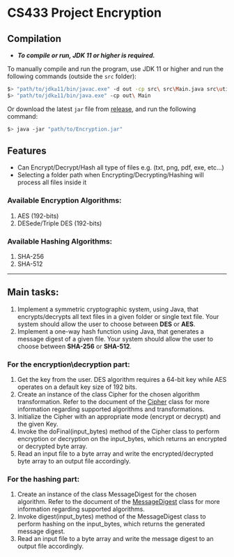 # CS433 Project Encryption
## Compilation
* _**To compile or run, JDK 11 or higher is required.**_

To manually compile and run the program, use JDK 11 or higher and run the following commands (outside the `src` folder):
```bash
$> "path/to/jdk≥11/bin/javac.exe" -d out -cp src\ src\Main.java src\utils\*.java src\classes\*.java src\menus\*.java
$> "path/to/jdk≥11/bin/java.exe" -cp out\ Main
```
Or download the latest `jar` file from [release](https://github.com/200-0K/CS433-Project-Encryption/releases), and run the following command:
```bash
$> java -jar "path/to/Encryption.jar"
```

## Features
- Can Encrypt/Decrypt/Hash all type of files e.g. (txt, png, pdf, exe, etc...)
- Selecting a folder path when Encrypting/Decrypting/Hashing will process all files inside it

### Available Encryption Algorithms:
1. AES (192-bits)
2. DESede/Triple DES (192-bits)

### Available Hashing Algorithms:
1. SHA-256
2. SHA-512

___________
## Main tasks:
1. Implement a symmetric cryptographic system, using Java, that encrypts/decrypts all text files in a given folder or single text file. Your system should allow the user to choose between **DES** or **AES**.
2. Implement a one-way hash function using Java, that generates a message digest of a given file. Your system should allow the user to choose between **SHA-256** or **SHA-512**.

###  For the encryption\decryption part:
1. Get the key from the user. DES algorithm requires a 64-bit key while AES operates on a default key size of 192 bits.
2. Create an instance of the class Cipher for the chosen algorithm transformation. Refer to the document of the [Cipher](https://docs.oracle.com/javase/8/docs/api/javax/crypto/package-frame.html) class for more information regarding supported algorithms and transformations.
3. Initialize the Cipher with an appropriate mode (encrypt or decrypt) and the given Key.
4. Invoke the doFinal(input_bytes) method of the Cipher class to perform encryption or decryption on the input_bytes, which returns an encrypted or decrypted byte array.
5. Read an input file to a byte array and write the encrypted/decrypted byte array to an output file accordingly.

### For the hashing part:
1. Create an instance of the class MessageDigest for the chosen algorithm. Refer to the document of the [MessageDigest](https://docs.oracle.com/javase/8/docs/api/java/security/MessageDigest.html) class for more information regarding supported algorithms.
2. Invoke digest(input_bytes) method of the MessageDigest class to perform hashing on the input_bytes, which returns the generated message digest.
3. Read an input file to a byte array and write the message digest to an output file accordingly.

